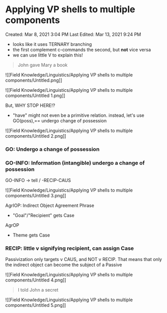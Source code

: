 # Applying VP shells to multiple components

Created: Mar 8, 2021 3:04 PM
Last Edited: Mar 13, 2021 9:24 PM

- looks like it uses TERNARY branching
- the first complement c-commands the second, but **not** vice versa
- we can use little V to explain this!

> John gave Mary a book

![[Field Knowledge/Linguistics/Applying VP shells to multiple components/Untitled.png]]

![[Field Knowledge/Linguistics/Applying VP shells to multiple components/Untitled 1.png]]

But, WHY STOP HERE!?

- "have" might not even be a primitive relation. instead, let's use GO(poss),== undergo change of possession

![[Field Knowledge/Linguistics/Applying VP shells to multiple components/Untitled 2.png]]

### GO: Undergo a change of possession

### GO-INFO: Information (intangible) undergo a change of possession

GO-INFO → tell / -RECIP-CAUS

![[Field Knowledge/Linguistics/Applying VP shells to multiple components/Untitled 3.png]]

AgrIOP: Indirect Object Agreement Phrase

- "Goal"/"Recipient" gets Case

AgrOP

- Theme gets Case

### RECIP: little v signifying recipient, can assign Case

Passivization only targets v CAUS, and NOT v RECIP. That means that only the indirect object can become the subject of a Passive

![[Field Knowledge/Linguistics/Applying VP shells to multiple components/Untitled 4.png]]

> I told John a secret

![[Field Knowledge/Linguistics/Applying VP shells to multiple components/Untitled 5.png]]